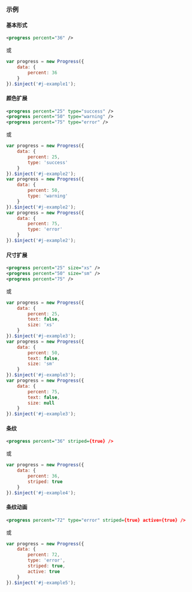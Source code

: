 ### 示例
#### 基本形式

<div id="j-example1"></div>

```xml
<progress percent="36" />
```

或

```javascript
var progress = new Progress({
    data: {
        percent: 36
    }
}).$inject('#j-example1');
```

#### 颜色扩展

<div id="j-example2"></div>

```xml
<progress percent="25" type="success" />
<progress percent="50" type="warning" />
<progress percent="75" type="error" />
```

或

```javascript
var progress = new Progress({
    data: {
        percent: 25,
        type: 'success'
    }
}).$inject('#j-example2');
var progress = new Progress({
    data: {
        percent: 50,
        type: 'warning'
    }
}).$inject('#j-example2');
var progress = new Progress({
    data: {
        percent: 75,
        type: 'error'
    }
}).$inject('#j-example2');
```

#### 尺寸扩展

<div id="j-example3"></div>

```xml
<progress percent="25" size="xs" />
<progress percent="50" size="sm" />
<progress percent="75" />
```

或

```javascript
var progress = new Progress({
    data: {
        percent: 25,
        text: false,
        size: 'xs'
    }
}).$inject('#j-example3');
var progress = new Progress({
    data: {
        percent: 50,
        text: false,
        size: 'sm'
    }
}).$inject('#j-example3');
var progress = new Progress({
    data: {
        percent: 75,
        text: false,
        size: null
    }
}).$inject('#j-example3');
```

#### 条纹

<div id="j-example4"></div>

```xml
<progress percent="36" striped={true} />
```

或

```javascript
var progress = new Progress({
    data: {
        percent: 36,
        striped: true
    }
}).$inject('#j-example4');
```

#### 条纹动画

<div id="j-example5"></div>

```xml
<progress percent="72" type="error" striped={true} active={true} />
```

或

```javascript
var progress = new Progress({
    data: {
        percent: 72,
        type: 'error',
        striped: true,
        active: true
    }
}).$inject('#j-example5');
```